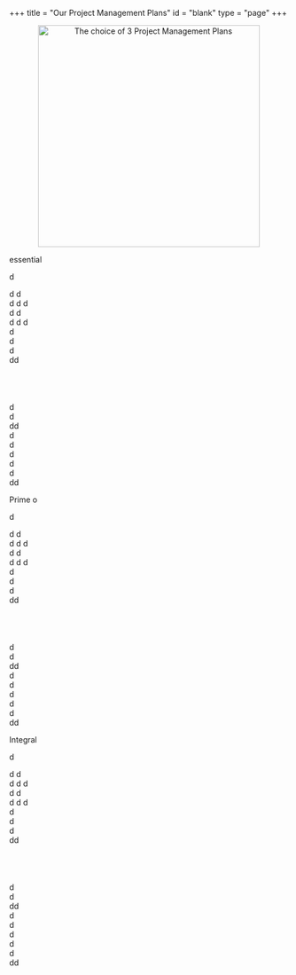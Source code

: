 +++
title = "Our Project Management Plans"
id = "blank"
type = "page"
+++

<center>
<img src="/img/pm-services/3-project-management-plans.png" alt="The choice of 3 Project Management Plans" height="400" />
</center>

<!-- ____________________________________________________________ -->

<!-- **************** -->

<a name="essential">essential</a> 

d
<br />

d
d<br />
d
d
d<br />
d
d<br />
d
d
d<br />
d<br />
d<br />
d<br />
dd<br />
<br /><br /><br /><br />
d<br />
d<br />
dd<br />
d<br />
d<br />
d<br />
d<br />
d<br />
dd<br />


<a name="prime">Prime</a> 
o

d
<br />

d
d<br />
d
d
d<br />
d
d<br />
d
d
d<br />
d<br />
d<br />
d<br />
dd<br />
<br /><br /><br /><br />
d<br />
d<br />
dd<br />
d<br />
d<br />
d<br />
d<br />
d<br />
dd<br />

<a name="integral">Integral</a> 

d
<br />

d
d<br />
d
d
d<br />
d
d<br />
d
d
d<br />
d<br />
d<br />
d<br />
dd<br />
<br /><br /><br /><br />
d<br />
d<br />
dd<br />
d<br />
d<br />
d<br />
d<br />
d<br />
dd<br />

